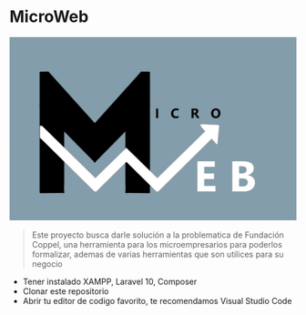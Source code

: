 # MicroWeb
![](https://github.com/SebastianMayG/MicroWeb/blob/main/Pagina/public/img/Microweb.jpeg)

> Este proyecto busca darle solución a la problematica de Fundación Coppel, una herramienta para los microempresarios para poderlos formalizar, ademas de varias herramientas que son utilices para su negocio

- Tener instalado XAMPP, Laravel 10, Composer
- Clonar este repositorio
- Abrir tu editor de codigo favorito, te recomendamos Visual Studio Code

